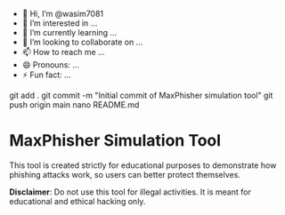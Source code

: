 - 👋 Hi, I’m @wasim7081
- 👀 I’m interested in ...
- 🌱 I’m currently learning ...
- 💞️ I’m looking to collaborate on ...
- 📫 How to reach me ...
- 😄 Pronouns: ...
- ⚡ Fun fact: ...

<!---
wasim7081/wasim7081 is a ✨ special ✨ repository because its `README.md` (this file) appears on your GitHub profile.
You can click the Preview link to take a look at your changes.
--->
git add .
git commit -m "Initial commit of MaxPhisher simulation tool"
git push origin main
nano README.md
# MaxPhisher Simulation Tool

This tool is created strictly for educational purposes to demonstrate how phishing attacks work, so users can better protect themselves. 

**Disclaimer**: Do not use this tool for illegal activities. It is meant for educational and ethical hacking only.
